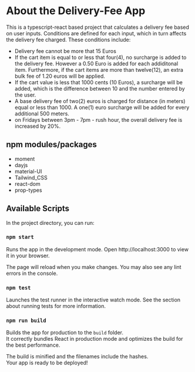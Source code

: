 # About the Delivery-Fee App

This is a typescript-react based project that calculates a delivery fee based on user inputs. Conditions are defined for each input, which in turn affects the delivery fee charged. These conditions include:

- Delivery fee cannot be more that 15 Euros
- If the cart item is equal to or less that four(4), no surcharge is added to the delivery fee. However a 0.50 Euro is added for each addiditonal item. Furthermore, if the cart items are more than twelve(12), an extra bulk fee of 1.20 euros will be applied.
- If the cart value is less that 1000 cents (10 Euros), a surcharge will be added, which is the difference between 10 and the number entered by the user.
- A base delivery fee of two(2) euros is charged for distance (in meters) equal or less than 1000. A one(1) euro surcharge will be added for every additional 500 meters.
- on Fridays between 3pm - 7pm - rush hour, the overall delivery fee is increased by 20%.

## npm modules/packages

- moment
- dayjs
- material-UI
- Tailwind_CSS
- react-dom
- prop-types

## Available Scripts

In the project directory, you can run:

### `npm start`

Runs the app in the development mode.
Open http://localhost:3000 to view it in your browser.

The page will reload when you make changes.
You may also see any lint errors in the console.

### `npm test`

Launches the test runner in the interactive watch mode.
See the section about running tests for more information.

### `npm run build`

Builds the app for production to the `build` folder.\
It correctly bundles React in production mode and optimizes the build for the best performance.

The build is minified and the filenames include the hashes.\
Your app is ready to be deployed!
